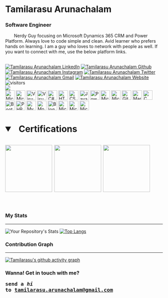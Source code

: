 # Tamilarasu Arunachalam
### **Software Engineer**
&emsp;&emsp;Nerdy Guy focusing on Microsoft Dynamics 365 CRM and Power Platform. Always love to code simple and clean. Avid learner who prefers hands on learning. I am a guy who loves to network with people as well. If you want to connect with me, use the below platform links.  
<br/>

[![Tamilarasu Arunachalam LinkedIn](https://img.shields.io/badge/linkedin-%230077B5.svg?&style=for-the-badge&logo=linkedin&logoColor=white)](https://www.linkedin.com/in/tamilarasu-arunachalam/?target=_blank)
[![Tamilarasu Arunachalam Github](https://img.shields.io/badge/GitHub-%2312100E.svg?&style=for-the-badge&logo=Github&logoColor=white)](https://www.github.com/tamilarasu-arunachalam/)
[![Tamilarasu Arunachalam Instagram](https://img.shields.io/badge/Instagram-%23E1306C.svg?&style=for-the-badge&logo=Instagram&logoColor=white)](https://www.instagram.com/tamil_arasu_a/)
[![Tamilarasu Arunachalam Twitter](https://img.shields.io/badge/twitter-%231DA1F2.svg?&style=for-the-badge&logo=twitter&logoColor=white)](https://twitter.com/tamilarasua21)
[![Tamilarasu Arunachalam Gmail](https://img.shields.io/badge/Gmail-%23C9C9C9.svg?&style=for-the-badge&logo=Gmail&logoColor=red)](mailto:tamilarasu.arunachalam@gmail.com)
[![Tamilarasu Arunachalam Website](https://img.shields.io/badge/Website-%23FCBA03.svg?&style=for-the-badge&logo=GoogleChrome&logoColor=black)](https://tamilarasu.me)
![visitors](https://visitor-badge.glitch.me/badge?page_id=tamilarasu-arunachalam.tamilarasu-arunachalam)<br/>
<img src="https://miro.medium.com/max/1360/0*gqO3slLmGb4mUeje.gif"><br/>
<img alt="Microsoft Dynamics-365" height="30" src="https://img.icons8.com/color/2x/dynamics-365.png">
<img alt="Microsoft Dynamics-365 CRM" height="30" src="https://img.icons8.com/ios-filled/2x/microsoft-dynamics-crm.png">
<img alt="Visual Studio" height="30" src="https://img.icons8.com/color/2x/visual-studio.png">
<img alt="Visual Studio Code" height="30" src="https://img.icons8.com/color/2x/visual-studio-code-2019.png">
<img alt="C#" height="30" src="https://img.icons8.com/color/2x/c-sharp-logo.png">
<img alt="HTML" height="30" src="https://img.icons8.com/color/2x/html-5.png">
<img alt="CSS" height="30" src="https://img.icons8.com/color/2x/css3.png">
<img alt="JavaScript" height="30" src="https://img.icons8.com/color/2x/javascript.png">
<img alt="Power Apps" height="30" src="https://img.icons8.com/fluency/344/microsoft-power-apps.png">
<img alt="Microsoft Power BI" height="30" src="https://img.icons8.com/color/2x/power-bi.png">
<img alt="Microsoft Power Automate" height="30" src="https://img.icons8.com/fluency/512/microsoft-power-automate-2020.png">
<img alt="Git Bash" height="30" src="https://img.icons8.com/color/2x/git.png">
<img alt="Markdown" height="30" src="https://img.icons8.com/ios-filled/2x/markdown.png">
<img alt="C" height="30" src="https://img.icons8.com/color/2x/c-programming.png">
<img alt="Bootstrap" height="30" src="https://img.icons8.com/color/2x/bootstrap.png">
<img alt="PHP" height="30" src="https://img.icons8.com/dusk/2x/php-logo.png">
<img alt="MySQL" height="30" src="https://img.icons8.com/fluency/2x/mysql-logo.png">
<img alt="MongoDB" height="30" src="https://img.icons8.com/color/2x/mongodb.png">
<img alt="Blogger" height="30" src="https://img.icons8.com/color/2x/blogger.png">
<img alt="Microsoft Word" height="30" src="https://img.icons8.com/color/2x/ms-word.png">
<img alt="Microsoft Excel" height="30" src="https://img.icons8.com/color/2x/microsoft-excel-2019.png">
<img alt="Microsoft PowerPoint" height="30" src="https://img.icons8.com/color/2x/ms-powerpoint.png">
<br/>
<h1><details open>
  <summary><b>&nbsp;&nbsp;Certifications&nbsp;&nbsp;</b></summary>
  <br/>
  <a href="https://www.credly.com/badges/0eeda50a-ea68-4eec-8aab-bfdb2fa15f97/public_url" target="_blank" style="text-decoration:none"><img src="https://images.credly.com/size/680x680/images/2a6251f2-737b-4bf6-9190-d77570cc76fc/CERT-Fundamentals-Power-Platform.png" height="150"></a>
  <a href="https://www.credly.com/badges/9ac5de2b-a374-447b-9368-80230584c345/public_url" target="_blank" style="text-decoration:none"><img src="https://images.credly.com/images/42992295-0ee2-4527-982d-e51efbec40fc/dynamics365-fundamentals-crm-600x600.png" height="150"></a>
  <a href="https://www.credly.com/badges/3873d64c-a5c2-4a24-bd8a-15570a332c33/public_url" target="_blank" style="text-decoration:none"><img src="https://images.credly.com/size/680x680/images/60030167-ab95-46aa-8391-c069102e5602/power-platform-app-maker-600x600.png" height="150"></a>
</details>
</h1>
<br/>

### **My Stats**
---
![Your Repository's Stats](https://github-readme-stats.vercel.app/api?username=tamilarasu-arunachalam&show_icons=true&hide_border=true&&count_private=true&include_all_commits=true)
[![Top Langs](https://github-readme-stats.vercel.app/api/top-langs/?username=tamilarasu-arunachalam&layout=compact)](https://github.com/tamilarasu-arunachalam/github-readme-stats)

### **Contribution Graph**
--- 
[![Tamilarasu's github activity graph](https://github-readme-activity-graph.cyclic.app/graph?username=tamilarasu-arunachalam&bg_color=bcd4fb&color=000000&line=2b272b&point=dda6a6&area=true&hide_border=true)](https://github.com/tamilarasu-arunachalam/github-readme-activity-graph)

### **Wanna! Get in touch with me?**<br/> <pre>**send a  _hi_  to** [**tamilarasu.arunachalam@gmail.com**](mailto:tamilarasu.arunachalam@gmail.com)</pre>
